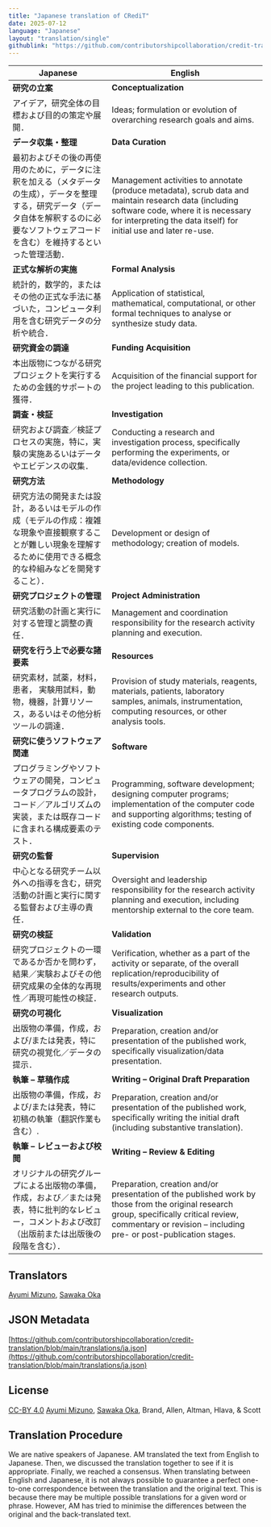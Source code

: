 ```yaml
---
title: "Japanese translation of CRediT"
date: 2025-07-12
language: "Japanese"
layout: "translation/single"
githublink: "https://github.com/contributorshipcollaboration/credit-translation/blob/main/translations/ja.json"
---
```


| Japanese | English |
| --- | --- |
| **研究の立案** | **Conceptualization** |
| アイデア，研究全体の目標および目的の策定や展開． | Ideas; formulation or evolution of overarching research goals and aims. |
| **データ収集・整理** | **Data Curation** |
| 最初およびその後の再使用のために，データに注釈を加える（メタデータの生成），データを整理する，研究データ（データ自体を解釈するのに必要なソフトウェアコードを含む）を維持するといった管理活動． | Management activities to annotate (produce metadata), scrub data and maintain research data (including software code, where it is necessary for interpreting the data itself) for initial use and later re-use. |
| **正式な解析の実施** | **Formal Analysis** |
| 統計的，数学的，またはその他の正式な手法に基づいた，コンピュータ利用を含む研究データの分析や統合． | Application of statistical, mathematical, computational, or other formal techniques to analyse or synthesize study data. |
| **研究資金の調達** | **Funding Acquisition** |
| 本出版物につながる研究プロジェクトを実行するための金銭的サポートの獲得． | Acquisition of the financial support for the project leading to this publication. |
| **調査・検証** | **Investigation** |
| 研究および調査／検証プロセスの実施，特に，実験の実施あるいはデータやエビデンスの収集． | Conducting a research and investigation process, specifically performing the experiments, or data/evidence collection. |
| **研究方法** | **Methodology** |
| 研究方法の開発または設計，あるいはモデルの作成（モデルの作成：複雑な現象や直接観察することが難しい現象を理解するために使用できる概念的な枠組みなどを開発すること）． | Development or design of methodology; creation of models. |
| **研究プロジェクトの管理** | **Project Administration** |
| 研究活動の計画と実行に対する管理と調整の責任． | Management and coordination responsibility for the research activity planning and execution. |
| **研究を行う上で必要な諸要素** | **Resources** |
| 研究素材，試薬，材料，患者， 実験用試料，動物，機器，計算リソース，あるいはその他分析ツールの調達． | Provision of study materials, reagents, materials, patients, laboratory samples, animals, instrumentation, computing resources, or other analysis tools. |
| **研究に使うソフトウェア関連** | **Software** |
| プログラミングやソフトウェアの開発，コンピュータプログラムの設計，コード／アルゴリズムの実装，または既存コードに含まれる構成要素のテスト． | Programming, software development; designing computer programs; implementation of the computer code and supporting algorithms; testing of existing code components. |
| **研究の監督** | **Supervision** |
| 中心となる研究チーム以外への指導を含む，研究活動の計画と実行に関する監督および主導の責任． | Oversight and leadership responsibility for the research activity planning and execution, including mentorship external to the core team. |
| **研究の検証** | **Validation** |
| 研究プロジェクトの一環であるか否かを問わず，結果／実験およびその他研究成果の全体的な再現性／再現可能性の検証． | Verification, whether as a part of the activity or separate, of the overall replication/reproducibility of results/experiments and other research outputs. |
| **研究の可視化** | **Visualization** |
| 出版物の準備，作成，および/または発表，特に研究の視覚化／データの提示． | Preparation, creation and/or presentation of the published work, specifically visualization/data presentation. |
| **執筆 – 草稿作成** | **Writing – Original Draft Preparation** |
| 出版物の準備，作成，および/または発表，特に初稿の執筆（翻訳作業も含む）. | Preparation, creation and/or presentation of the published work, specifically writing the initial draft (including substantive translation). |
| **執筆 – レビューおよび校閲** | **Writing – Review & Editing** |
| オリジナルの研究グループによる出版物の準備，作成，および／または発表，特に批判的なレビュー，コメントおよび改訂（出版前または出版後の段階を含む）． | Preparation, creation and/or presentation of the published work by those from the original research group, specifically critical review, commentary or revision – including pre- or post-publication stages. |

## Translators

[Ayumi  Mizuno](https://orcid.org/0000-0003-0822-5637), [Sawaka  Oka](https://orcid.org/NA)

## JSON Metadata

[https://github.com/contributorshipcollaboration/credit-translation/blob/main/translations/ja.json](https://github.com/contributorshipcollaboration/credit-translation/blob/main/translations/ja.json)

## License

[CC-BY 4.0](https://creativecommons.org/licenses/by/4.0/) [Ayumi  Mizuno](https://orcid.org/0000-0003-0822-5637), [Sawaka  Oka](https://orcid.org/NA), Brand, Allen, Altman, Hlava, & Scott

## Translation Procedure

We are native speakers of Japanese. AM translated the text from English to Japanese. Then, we discussed the translation together to see if it is appropriate. Finally, we reached a consensus. When translating between English and Japanese, it is not always possible to guarantee a perfect one-to-one correspondence between the translation and the original text. This is because there may be multiple possible translations for a given word or phrase. However, AM has tried to minimise the differences between the original and the back-translated text.